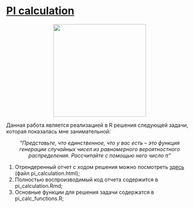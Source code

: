 # [PI calculation](https://rpubs.com/KostasSpirliev/627938)
<p align="center">
  <img width="250" height="250" src="https://github.com/KostasSpirliev/maths-puzzles/blob/master/pi_calculation/pi_plot.png">
</p>
Данная работа является реализацией в R решения следующей задачи, которая показалась мне занимательной:

<p align="center">
<i>"Представьте, что единственное, что у вас есть – это функция генерации случайных чисел из равномерного вероятностного распределения. Рассчитайте с помощью него число π” </i>
</p>

1. Отрендеренный отчет с ходом решения можно посмотреть [здесь](https://rpubs.com/KostasSpirliev/627938) (файл pi_calculation.html);
2. Полностью воспроизводимый код отчета содержится в pi_calculation.Rmd;
3. Основные функции для решения задачи содержатся в pi_calc_functions.R;
